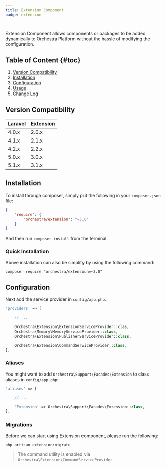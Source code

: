 ```yaml
---
title: Extension Component
badge: extension

---
```


Extension Component allows components or packages to be added dynamically to Orchestra Platform without the hassle of modifying the configuration.

## Table of Content {#toc}

1. [Version Compatibility](#compatibility)
2. [Installation](#installation)
3. [Configuration](#configuration)
4. [Usage]({doc-url}/components/extension/usage)
5. [Change Log]({doc-url}/components/extension/changes#v3-1)

<a name="compatibility"></a>
## Version Compatibility

Laravel    | Extension
:----------|:----------
 4.0.x     | 2.0.x
 4.1.x     | 2.1.x
 4.2.x     | 2.2.x
 5.0.x     | 3.0.x
 5.1.x     | 3.1.x

<a name="installation"></a>
## Installation

To install through composer, simply put the following in your `composer.json` file:

```json
{
	"require": {
		"orchestra/extension": "~3.0"
	}
}
```

And then run `composer install` from the terminal.

<a name="quick-installation"></a>
### Quick Installation

Above installation can also be simplify by using the following command:

	composer require "orchestra/extension=~3.0"

<a name="configuration"></a>
## Configuration

Next add the service provider in `config/app.php`.

```php
'providers' => [

    // ...

    Orchestra\Extension\ExtensionServiceProvider::clas,
    Orchestra\Memory\MemoryServiceProvider::class,
    Orchestra\Extension\PublisherServiceProvider::class,

    Orchestra\Extension\CommandServiceProvider::class,
],
```

### Aliases

You might want to add `Orchestra\Support\Facades\Extension` to class aliases in `config/app.php`:

```php
'aliases' => [

    // ...

    'Extension' => Orchestra\Support\Facades\Extension::class,
],
```

### Migrations

Before we can start using Extension component, please run the following:

	php artisan extension:migrate

> The command utility is enabled via `Orchestra\Extension\CommandServiceProvider`.
